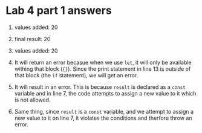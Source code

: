 # Lab 4 part 1 answers

1) values added: 20

2) final result: 20

3) values added: 20

4) It will return an error becasue when we use `let`, it will only be available withing that block (`{}`). Since the print statement in line 13 is outside of that block (the `if` statement), we will get an error.

5) It will result in an error. This is because `result` is declared as a `const` variable and in line 7, the code attempts to assign a new value to it which is not allowed.

6) Same thing, since `result` is a `const` variable, and we attempt to assign a new value to it on line 7, it violates the conditions and therfore throw an error.

